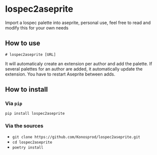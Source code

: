 
# lospec2aseprite

Import a lospec palette into aseprite, personal use, feel free to read and modify this for your own needs

## How to use

`# lospec2aseprite [URL]`

It will automaticaly create an extension per author and add the palette. If several palettes for an author are added, it automatically update the extension. You have to restart Aseprite between adds.

## How to install

### Via `pip`

`pip install lospec2aseprite`

### Via the sources

* `git clone https://github.com/Konosprod/lospec2aseprite.git`
* `cd lospec2aseprite`
* `poetry install`

